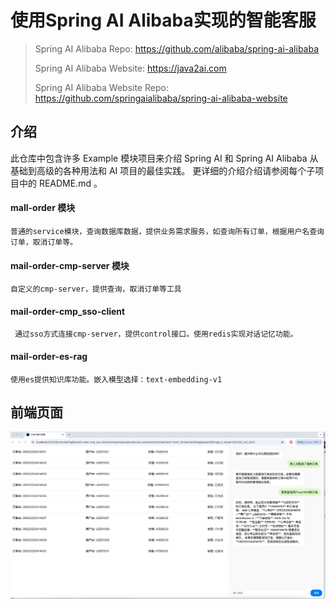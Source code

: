 # 使用Spring AI Alibaba实现的智能客服 

> Spring AI Alibaba Repo: https://github.com/alibaba/spring-ai-alibaba
>
> Spring AI Alibaba Website:  https://java2ai.com
>
> Spring AI Alibaba Website Repo: https://github.com/springaialibaba/spring-ai-alibaba-website



## 介绍

此仓库中包含许多 Example 模块项目来介绍 Spring AI 和 Spring AI Alibaba 从基础到高级的各种用法和 AI 项目的最佳实践。
更详细的介绍介绍请参阅每个子项目中的 README.md 。
 #### mall-order 模块
    普通的service模块，查询数据库数据，提供业务需求服务，如查询所有订单，根据用户名查询订单，取消订单等。
#### mail-order-cmp-server 模块
    自定义的cmp-server，提供查询，取消订单等工具
#### mail-order-cmp_sso-client
     通过sso方式连接cmp-server，提供control接口。使用redis实现对话记忆功能。
#### mail-order-es-rag
    使用es提供知识库功能。嵌入模型选择：text-embedding-v1

## 前端页面
![img.png](img.png)
